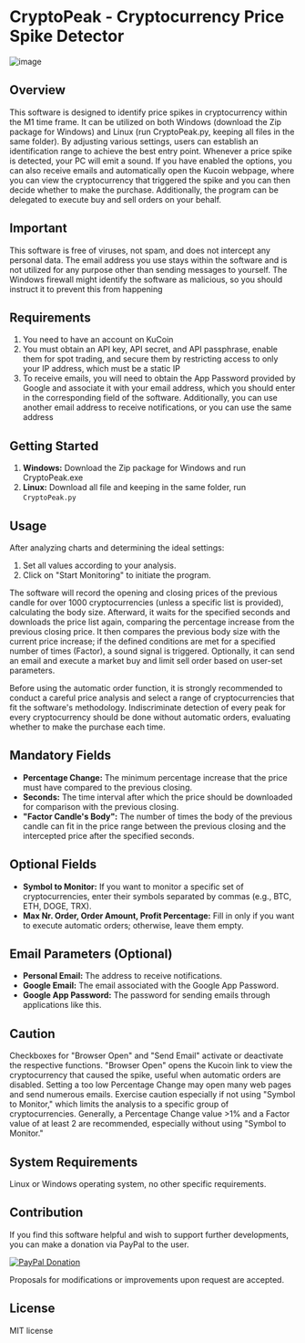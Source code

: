 # CryptoPeak - Cryptocurrency Price Spike Detector

![image](https://github.com/cryptotrader2021/CryptoPeak/assets/156112780/95f91c05-a8fb-4e9a-ad60-f3de811009a6)

## Overview

This software is designed to identify price spikes in cryptocurrency within the M1 time frame. It can be utilized on both Windows (download the Zip package for Windows) and Linux (run CryptoPeak.py, keeping all files in the same folder). By adjusting various settings, users can establish an identification range to achieve the best entry point. Whenever a price spike is detected, your PC will emit a sound. If you have enabled the options, you can also receive emails and automatically open the Kucoin webpage, where you can view the cryptocurrency that triggered the spike and you can then decide whether to make the purchase. Additionally, the program can be delegated to execute buy and sell orders on your behalf. 

## Important
This software is free of viruses, not spam, and does not intercept any personal data. The email address you use stays within the software and is not utilized for any purpose other than sending messages to yourself. The Windows firewall might identify the software as malicious, so you should instruct it to prevent this from happening

## Requirements
1. You need to have an account on KuCoin
2. You must obtain an API key, API secret, and API passphrase, enable them for spot trading, and secure them by restricting access to only your IP address, which must be a static IP
3. To receive emails, you will need to obtain the App Password provided by Google and associate it with your email address, which you should enter in the corresponding field of the software. Additionally, you can use another email address to receive notifications, or you can use the same address

## Getting Started

1. **Windows:** Download the Zip package for Windows and run CryptoPeak.exe
2. **Linux:** Download all file and keeping in the same folder, run `CryptoPeak.py`

## Usage

After analyzing charts and determining the ideal settings:

1. Set all values according to your analysis.
2. Click on "Start Monitoring" to initiate the program.

The software will record the opening and closing prices of the previous candle for over 1000 cryptocurrencies (unless a specific list is provided), calculating the body size. Afterward, it waits for the specified seconds and downloads the price list again, comparing the percentage increase from the previous closing price. It then compares the previous body size with the current price increase; if the defined conditions are met for a specified number of times (Factor), a sound signal is triggered. Optionally, it can send an email and execute a market buy and limit sell order based on user-set parameters.

Before using the automatic order function, it is strongly recommended to conduct a careful price analysis and select a range of cryptocurrencies that fit the software's methodology. Indiscriminate detection of every peak for every cryptocurrency should be done without automatic orders, evaluating whether to make the purchase each time.

## Mandatory Fields

- **Percentage Change:** The minimum percentage increase that the price must have compared to the previous closing.
- **Seconds:** The time interval after which the price should be downloaded for comparison with the previous closing.
- **"Factor Candle's Body":** The number of times the body of the previous candle can fit in the price range between the previous closing and the intercepted price after the specified seconds.

## Optional Fields

- **Symbol to Monitor:** If you want to monitor a specific set of cryptocurrencies, enter their symbols separated by commas (e.g., BTC, ETH, DOGE, TRX).
- **Max Nr. Order, Order Amount, Profit Percentage:** Fill in only if you want to execute automatic orders; otherwise, leave them empty.

## Email Parameters (Optional)

- **Personal Email:** The address to receive notifications.
- **Google Email:** The email associated with the Google App Password.
- **Google App Password:** The password for sending emails through applications like this.

## Caution

Checkboxes for "Browser Open" and "Send Email" activate or deactivate the respective functions. "Browser Open" opens the Kucoin link to view the cryptocurrency that caused the spike, useful when automatic orders are disabled. Setting a too low Percentage Change may open many web pages and send numerous emails. Exercise caution especially if not using "Symbol to Monitor," which limits the analysis to a specific group of cryptocurrencies. Generally, a Percentage Change value >1% and a Factor value of at least 2 are recommended, especially without using "Symbol to Monitor."

## System Requirements

Linux or Windows operating system, no other specific requirements.

## Contribution
If you find this software helpful and wish to support further developments, you can make a donation via PayPal to the user.

[![PayPal Donation](https://www.paypalobjects.com/en_US/i/btn/btn_donate_LG.gif)](https://www.paypal.com/donate?business=cryptotradingkukoin@gmail.com)

Proposals for modifications or improvements upon request are accepted.

## License

MIT license

